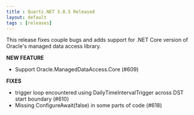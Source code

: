 ```yaml
---
title : Quartz.NET 3.0.5 Released
layout: default
tags : [releases]
---
```


This release fixes couple bugs and adds support for .NET Core version of Oracle's managed data access library.

__NEW FEATURE__

* Support Oracle.ManagedDataAccess.Core (#609)

__FIXES__

* trigger loop encountered using DailyTimeIntervalTrigger across DST start boundary (#610)
* Missing ConfigureAwait(false) in some parts of code (#618)

<Download />
